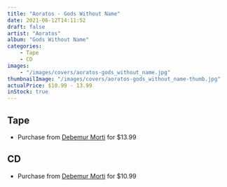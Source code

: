 ```yaml
---
title: "Aoratos - Gods Without Name"
date: 2021-06-12T14:11:52
draft: false
artist: "Aoratos"
album: "Gods Without Name"
categories:
    - Tape
    - CD
images:
    - "/images/covers/aoratos-gods_without_name.jpg"
thumbnailImage: "/images/covers/aoratos-gods_without_name-thumb.jpg"
actualPrice: $10.99 - 13.99
inStock: true
---
```


## Tape
* Purchase from [Debemur Morti](https://debemurmorti.aisamerch.com/item/80990) for $13.99
## CD
* Purchase from [Debemur Morti](https://debemurmorti.aisamerch.com/item/68487) for $10.99
